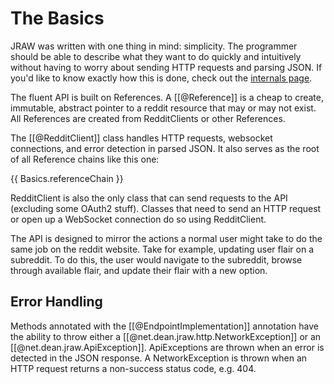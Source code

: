 # The Basics

JRAW was written with one thing in mind: simplicity. The programmer should be able to describe what they want to do quickly and intuitively without having to worry about sending HTTP requests and parsing JSON. If you'd like to know exactly how this is done, check out the [internals page](internals.md). 

The fluent API is built on References. A [[@Reference]] is a cheap to create, immutable, abstract pointer to a reddit resource that may or may not exist. All References are created from RedditClients or other References.

The [[@RedditClient]] class handles HTTP requests, websocket connections, and error detection in parsed JSON. It also serves as the root of all Reference chains like this one:

{{ Basics.referenceChain }}

RedditClient is also the only class that can send requests to the API (excluding some OAuth2 stuff). Classes that need to send an HTTP request or open up a WebSocket connection do so using RedditClient.

The API is designed to mirror the actions a normal user might take to do the same job on the reddit website. Take for example, updating user flair on a subreddit. To do this, the user would navigate to the subreddit, browse through available flair, and update their flair with a new option.

## Error Handling

Methods annotated with the [[@EndpointImplementation]] annotation have the ability to throw either a [[@net.dean.jraw.http.NetworkException]] or an [[@net.dean.jraw.ApiException]]. ApiExceptions are thrown when an error is detected in the JSON response. A NetworkException is thrown when an HTTP request returns a non-success status code, e.g. 404.
